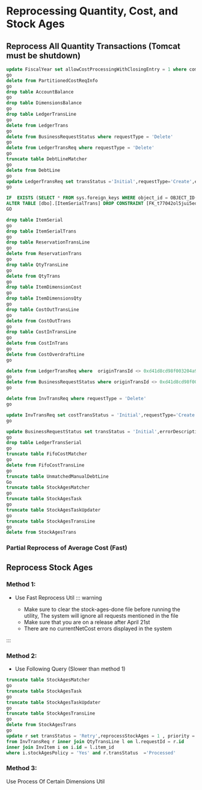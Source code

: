 # Reprocessing Quantity, Cost, and Stock Ages

<ServerBaseURL/>

## Reprocess All Quantity Transactions (Tomcat must be shutdown)

```sql
update FiscalYear set allowCostProcessingWithClosingEntry = 1 where commitedBefore = 1
go
delete from PartitionedCostReqInfo
go
drop table AccountBalance
go
drop table DimensionsBalance
go
drop table LedgerTransLine
go
delete from LedgerTrans
go
delete from BusinessRequestStatus where requestType = 'Delete'
go
delete from LedgerTransReq where requestType = 'Delete'
go
truncate table DebtLineMatcher
go
delete from DebtLine
go
update LedgerTransReq set transStatus ='Initial',requestType='Create',errorDescription='',errorMessage='',debtAgesProcessed=0,reqProcessed=0,hasDebtAges=0
go

IF  EXISTS (SELECT * FROM sys.foreign_keys WHERE object_id = OBJECT_ID(N'[dbo].[FK_t77042ol5jui5eda8vte88lei]') AND parent_object_id = OBJECT_ID(N'[dbo].[ItemSerialTrans]'))
ALTER TABLE [dbo].[ItemSerialTrans] DROP CONSTRAINT [FK_t77042ol5jui5eda8vte88lei]
GO

drop table ItemSerial
go
drop table ItemSerialTrans
go
drop table ReservationTransLine
go
delete from ReservationTrans
go
drop table QtyTransLine
go
delete from QtyTrans
go
drop table ItemDimensionCost
go
drop table ItemDimensionsQty
go
drop table CostOutTransLine
go
delete from CostOutTrans
go
drop table CostInTransLine
go
delete from CostInTrans
go
delete from CostOverdraftLine
go

delete from LedgerTransReq where  originTransId <> 0xd41d8cd98f003204a9800998ecf8427e
go
delete from BusinessRequestStatus where originTransId <> 0xd41d8cd98f003204a9800998ecf8427e
go

delete from InvTransReq where requestType = 'Delete'
go

update InvTransReq set costTransStatus = 'Initial',requestType='Create', qtyTransStatus = 'Initial', transStatus = 'Initial',regenerateLedgerReq=0,priority=0,errorDescription='',errorMessage=''
go

update BusinessRequestStatus set transStatus = 'Initial',errorDescription='',errorMessage='' where simpleName in ('InvTransReq','LedgerTransReq')
go
drop table LedgerTransSerial
go
truncate table FifoCostMatcher
go
delete from FifoCostTransLine
go
truncate table UnmatchedManualDebtLine
Go
truncate table StockAgesMatcher
go
truncate table StockAgesTask
go
truncate table StockAgesTaskUpdater
go
truncate table StockAgesTransLine
go
delete from StockAgesTrans

```
### Partial Reprocess of Average Cost (Fast)
<UtilityLinkBuilder
className="com.namasoft.modules.supplychain.domain.utils.FastReprocessCostFromDate"
:params="[
{ title: 'Start Date (yyyyMMdd)', default: 'yyyyMMdd' }
]"
/>

## Reprocess Stock Ages
### Method 1:
- Use Fast Reprocess Util
  <UtilityLinkBuilder
  className="com.namasoft.modules.supplychain.domain.utils.plugnplay.StockAgesFastReprocess"
  :params="[
  { title: 'Processed Ages File Path', default: 'E:/rc/stock-ages-done.txt' }
  ]" :gui = "true"
  />
::: warning
  - Make sure to clear the stock-ages-done file before running the utility, The system will ignore all requests mentioned in the file
  - Make sure that you are on a release after April 21st
  - There are no currentNetCost errors displayed in the system

:::
### Method 2:
- Use Following Query (Slower than method 1)
```sql
truncate table StockAgesMatcher
go
truncate table StockAgesTask
go
truncate table StockAgesTaskUpdater
go
truncate table StockAgesTransLine
go
delete from StockAgesTrans
go
update r set transStatus = 'Retry',reprocessStockAges = 1 , priority = 500
from InvTransReq r inner join QtyTransLine l on l.requestId = r.id
inner join InvItem i on i.id = l.item_id
where i.stockAgesPolicy = 'Yes' and r.transStatus  ='Processed'
```
### Method 3:
Use Process Of Certain Dimensions Util

<UtilityLinkBuilder
className="com.namasoft.modules.supplychain.domain.utils.plugnplay.StockAgesProcessDimensions"
:params="[
{ title: 'CSV List Of StockAgesIdx IDs You Need', default: '0xFFFFFF44444,0xFFFF55566' }
]" :gui = "true"
/>